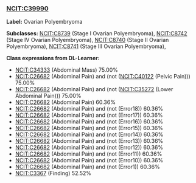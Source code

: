 
### [NCIT:C39990](http://purl.obolibrary.org/obo/NCIT_C39990)
**Label:** Ovarian Polyembryoma

**Subclasses:** [NCIT:C8739](http://purl.obolibrary.org/obo/NCIT_C8739) (Stage I Ovarian Polyembryoma), [NCIT:C8742](http://purl.obolibrary.org/obo/NCIT_C8742) (Stage IV Ovarian Polyembryoma), [NCIT:C8740](http://purl.obolibrary.org/obo/NCIT_C8740) (Stage II Ovarian Polyembryoma), [NCIT:C8741](http://purl.obolibrary.org/obo/NCIT_C8741) (Stage III Ovarian Polyembryoma), 

**Class expressions from DL-Learner:**

- [NCIT:C34333](http://purl.obolibrary.org/obo/NCIT_C34333) (Abdominal Mass) 75.00%
- [NCIT:C26682](http://purl.obolibrary.org/obo/NCIT_C26682) (Abdominal Pain) and (not ([NCIT:C40122](http://purl.obolibrary.org/obo/NCIT_C40122) (Pelvic Pain))) 75.00%
- [NCIT:C26682](http://purl.obolibrary.org/obo/NCIT_C26682) (Abdominal Pain) and (not ([NCIT:C35272](http://purl.obolibrary.org/obo/NCIT_C35272) (Lower Abdominal Pain))) 75.00%
- [NCIT:C26682](http://purl.obolibrary.org/obo/NCIT_C26682) (Abdominal Pain) 60.36%
- [NCIT:C26682](http://purl.obolibrary.org/obo/NCIT_C26682) (Abdominal Pain) and (not (Error18)) 60.36%
- [NCIT:C26682](http://purl.obolibrary.org/obo/NCIT_C26682) (Abdominal Pain) and (not (Error17)) 60.36%
- [NCIT:C26682](http://purl.obolibrary.org/obo/NCIT_C26682) (Abdominal Pain) and (not (Error16)) 60.36%
- [NCIT:C26682](http://purl.obolibrary.org/obo/NCIT_C26682) (Abdominal Pain) and (not (Error15)) 60.36%
- [NCIT:C26682](http://purl.obolibrary.org/obo/NCIT_C26682) (Abdominal Pain) and (not (Error14)) 60.36%
- [NCIT:C26682](http://purl.obolibrary.org/obo/NCIT_C26682) (Abdominal Pain) and (not (Error13)) 60.36%
- [NCIT:C26682](http://purl.obolibrary.org/obo/NCIT_C26682) (Abdominal Pain) and (not (Error12)) 60.36%
- [NCIT:C26682](http://purl.obolibrary.org/obo/NCIT_C26682) (Abdominal Pain) and (not (Error11)) 60.36%
- [NCIT:C26682](http://purl.obolibrary.org/obo/NCIT_C26682) (Abdominal Pain) and (not (Error10)) 60.36%
- [NCIT:C26682](http://purl.obolibrary.org/obo/NCIT_C26682) (Abdominal Pain) and (not (Error1)) 60.36%
- [NCIT:C3367](http://purl.obolibrary.org/obo/NCIT_C3367) (Finding) 52.52%


